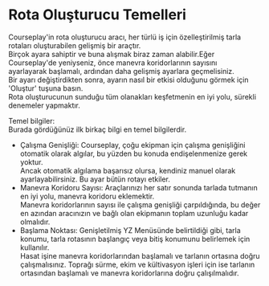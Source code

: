 # Rota Oluşturucu Temelleri
  
Courseplay'in rota oluşturucu aracı, her türlü iş için özelleştirilmiş tarla rotaları oluşturabilen gelişmiş bir araçtır.  
Birçok ayara sahiptir ve buna alışmak biraz zaman alabilir.Eğer Courseplay'de yeniyseniz, önce manevra koridorlarının sayısını   
ayarlayarak başlamalı, ardından daha gelişmiş ayarlara geçmelisiniz.  
Bir ayarı değiştirdikten sonra, ayarın nasıl bir etkisi olduğunu görmek için 'Oluştur' tuşuna basın.  
Rota oluşturucunun sunduğu tüm olanakları keşfetmenin en iyi yolu, sürekli denemeler yapmaktır.  

  
Temel bilgiler:  
Burada gördüğünüz ilk birkaç bilgi en temel bilgilerdir.  
- Çalışma Genişliği: Courseplay, çoğu ekipman için çalışma genişliğini otomatik olarak algılar, bu yüzden bu konuda endişelenmenize gerek yoktur.   
Ancak otomatik algılama başarısız olursa, kendiniz manuel olarak ayarlayabilirsiniz. Bu ayar bütün rotayı etkiler.  
- Manevra Koridoru Sayısı: Araçlarınızı her satır sonunda tarlada tutmanın en iyi yolu, manevra koridoru eklemektir.   
Manevra koridorlarının sayısı ile çalışma genişliği çarpıldığında, bu değer en azından aracınızın ve bağlı olan ekipmanın toplam uzunluğu kadar olmalıdır.  
- Başlama Noktası: Genişletilmiş YZ Menüsünde belirtildiği gibi, tarla konumu, tarla rotasının başlangıç veya bitiş konumunu belirlemek için kullanılır.   
Hasat işine manevra koridorlarından başlamalı ve tarlanın ortasına doğru çalışmalısınız. Toprağı sürme, ekim ve kültivasyon işleri için ise tarlanın  
ortasından başlamalı ve manevra koridorlarına doğru çalışılmalıdır.  
